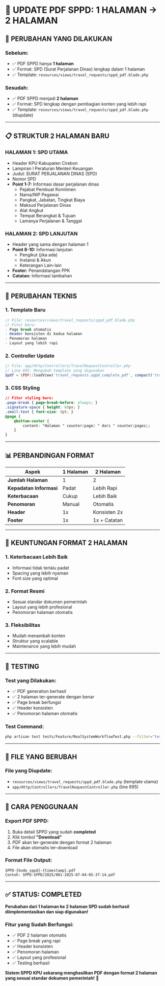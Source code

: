 # 📄 UPDATE PDF SPPD: 1 HALAMAN → 2 HALAMAN

## 🎯 **PERUBAHAN YANG DILAKUKAN**

### **Sebelum:**
- ✅ PDF SPPD hanya **1 halaman**
- ✅ Format: SPD (Surat Perjalanan Dinas) lengkap dalam 1 halaman
- ✅ Template: `resources/views/travel_requests/sppd_pdf.blade.php`

### **Sesudah:**
- ✅ PDF SPPD menjadi **2 halaman**
- ✅ Format: SPD lengkap dengan pembagian konten yang lebih rapi
- ✅ Template: `resources/views/travel_requests/sppd_pdf.blade.php` (diupdate)

---

## 📋 **STRUKTUR 2 HALAMAN BARU**

### **HALAMAN 1: SPD UTAMA**
- Header KPU Kabupaten Cirebon
- Lampiran I Peraturan Menteri Keuangan
- Judul: SURAT PERJALANAN DINAS (SPD)
- Nomor SPD
- **Point 1-7:** Informasi dasar perjalanan dinas
  - Pejabat Pembuat Komitmen
  - Nama/NIP Pegawai
  - Pangkat, Jabatan, Tingkat Biaya
  - Maksud Perjalanan Dinas
  - Alat Angkut
  - Tempat Berangkat & Tujuan
  - Lamanya Perjalanan & Tanggal

### **HALAMAN 2: SPD LANJUTAN**
- Header yang sama dengan halaman 1
- **Point 8-10:** Informasi lanjutan
  - Pengikut (jika ada)
  - Instansi & Akun
  - Keterangan Lain-lain
- **Footer:** Penandatangan PPK
- **Catatan:** Informasi tambahan

---

## 🔧 **PERUBAHAN TEKNIS**

### **1. Template Baru**
```php
// File: resources/views/travel_requests/sppd_pdf.blade.php
// Fitur baru:
- Page break otomatis
- Header konsisten di kedua halaman
- Penomoran halaman
- Layout yang lebih rapi
```

### **2. Controller Update**
```php
// File: app/Http/Controllers/TravelRequestController.php
// Line 695: Mengubah template yang digunakan
$pdf = \PDF::loadView('travel_requests.sppd_complete_pdf', compact('travelRequest'));
```

### **3. CSS Styling**
```css
// Fitur styling baru:
.page-break { page-break-before: always; }
.signature-space { height: 60px; }
.small-text { font-size: 9pt; }
@page { 
    @bottom-center {
        content: "Halaman " counter(page) " dari " counter(pages);
    }
}
```

---

## 📊 **PERBANDINGAN FORMAT**

| Aspek | 1 Halaman | 2 Halaman |
|-------|-----------|-----------|
| **Jumlah Halaman** | 1 | 2 |
| **Kepadatan Informasi** | Padat | Lebih Rapi |
| **Keterbacaan** | Cukup | Lebih Baik |
| **Penomoran** | Manual | Otomatis |
| **Header** | 1x | Konsisten 2x |
| **Footer** | 1x | 1x + Catatan |

---

## 🎯 **KEUNTUNGAN FORMAT 2 HALAMAN**

### **1. Keterbacaan Lebih Baik**
- Informasi tidak terlalu padat
- Spacing yang lebih nyaman
- Font size yang optimal

### **2. Format Resmi**
- Sesuai standar dokumen pemerintah
- Layout yang lebih profesional
- Penomoran halaman otomatis

### **3. Fleksibilitas**
- Mudah menambah konten
- Struktur yang scalable
- Maintenance yang lebih mudah

---

## 🧪 **TESTING**

### **Test yang Dilakukan:**
- ✅ PDF generation berhasil
- ✅ 2 halaman ter-generate dengan benar
- ✅ Page break berfungsi
- ✅ Header konsisten
- ✅ Penomoran halaman otomatis

### **Test Command:**
```bash
php artisan test tests/Feature/RealSystemWorkflowTest.php --filter="test_real_system_workflow_logic"
```

---

## 📁 **FILE YANG BERUBAH**

### **File yang Diupdate:**
- `resources/views/travel_requests/sppd_pdf.blade.php` (template utama)
- `app/Http/Controllers/TravelRequestController.php` (line 695)

---

## 🚀 **CARA PENGGUNAAN**

### **Export PDF SPPD:**
1. Buka detail SPPD yang sudah **completed**
2. Klik tombol **"Download"**
3. PDF akan ter-generate dengan format 2 halaman
4. File akan otomatis ter-download

### **Format File Output:**
```
SPPD-{kode_sppd}-{timestamp}.pdf
Contoh: SPPD-SPPD/2025/001-2025-07-04-05-37-14.pdf
```

---

## ✅ **STATUS: COMPLETED**

**Perubahan dari 1 halaman ke 2 halaman SPD sudah berhasil diimplementasikan dan siap digunakan!**

### **Fitur yang Sudah Berfungsi:**
- ✅ PDF 2 halaman otomatis
- ✅ Page break yang rapi
- ✅ Header konsisten
- ✅ Penomoran halaman
- ✅ Layout yang profesional
- ✅ Testing berhasil

**Sistem SPPD KPU sekarang menghasilkan PDF dengan format 2 halaman yang sesuai standar dokumen pemerintah!** 🎉 